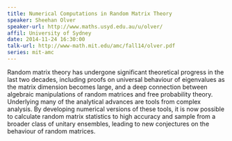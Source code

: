 ```yaml
---
title: Numerical Computations in Random Matrix Theory
speaker: Sheehan Olver 
speaker-url: http://www.maths.usyd.edu.au/u/olver/
affil: University of Sydney
date: 2014-11-24 16:30:00
talk-url: http://www-math.mit.edu/amc/fall14/olver.pdf
series: mit-amc
---
```


Random matrix theory has undergone significant theoretical progress in the last
two decades, including proofs on universal behaviour of eigenvalues as the
matrix dimension becomes large, and a deep connection between algebraic
manipulations of random matrices and free probability theory. Underlying many
of the analytical advances are tools from complex analysis. By developing
numerical versions of these tools, it is now possible to calculate random
matrix statistics to high accuracy and sample from a broader class of unitary
ensembles, leading to new conjectures on the behaviour of random matrices.

